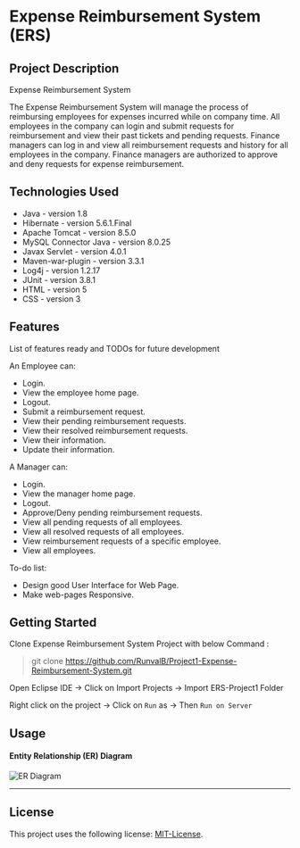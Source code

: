 # Expense Reimbursement System (ERS)

## Project Description
Expense Reimbursement System

The Expense Reimbursement System will manage the process of reimbursing employees for expenses incurred 
while on company time. All employees in the company can login and submit requests for reimbursement and 
view their past tickets and pending requests. Finance managers can log in and view all reimbursement requests 
and history for all employees in the company. Finance managers are authorized to approve and deny requests for 
expense reimbursement.


## Technologies Used

* Java - version 1.8
* Hibernate - version 5.6.1.Final
* Apache Tomcat - version 8.5.0
* MySQL Connector Java - version 8.0.25
* Javax Servlet - version 4.0.1
* Maven-war-plugin - version 3.3.1
* Log4j - version 1.2.17
* JUnit - version 3.8.1
* HTML - version 5
* CSS - version 3


## Features

List of features ready and TODOs for future development

An Employee can:
* Login.
* View the employee home page.
* Logout.
* Submit a reimbursement request.
* View their pending reimbursement requests.
* View their resolved reimbursement requests.
* View their information.
* Update their information.


A Manager can:
* Login.
* View the manager home page.
* Logout.
* Approve/Deny pending reimbursement requests.
* View all pending requests of all employees.
* View all resolved requests of all employees.
* View reimbursement requests of a specific employee.
* View all employees.


To-do list:
* Design good User Interface for Web Page.
* Make web-pages Responsive.

## Getting Started
Clone Expense Reimbursement System Project with below Command :   
> git clone https://github.com/RunvalB/Project1-Expense-Reimbursement-System.git

Open Eclipse IDE -> Click on Import Projects -> Import ERS-Project1 Folder


Right click on the project -> Click on `Run` as -> Then `Run on Server`


## Usage

#### Entity Relationship (ER) Diagram

![ER Diagram]("https://github.com/RunvalB/Project1-Expense-Reimbursement-System/blob/Images/Db%20design.png")

***
## License

This project uses the following license: [MIT-License](<https://github.com/RunvalB/Project1-Expense-Reimbursement-System/blob/751a4f2968b7a6ddbf1b4617f24ed5b02420adce/LICENSE>).


